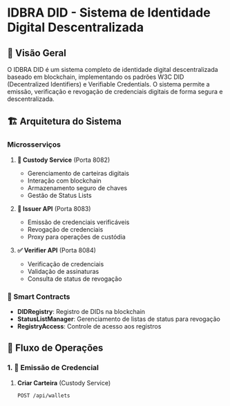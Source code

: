 # IDBRA DID - Sistema de Identidade Digital Descentralizada

## 🎯 Visão Geral

O IDBRA DID é um sistema completo de identidade digital descentralizada baseado em blockchain, implementando os padrões W3C DID (Decentralized Identifiers) e Verifiable Credentials. O sistema permite a emissão, verificação e revogação de credenciais digitais de forma segura e descentralizada.

## 🏗️ Arquitetura do Sistema

### Microsserviços

1. **🏦 Custody Service** (Porta 8082)
   - Gerenciamento de carteiras digitais
   - Interação com blockchain
   - Armazenamento seguro de chaves
   - Gestão de Status Lists

2. **📝 Issuer API** (Porta 8083)
   - Emissão de credenciais verificáveis
   - Revogação de credenciais
   - Proxy para operações de custódia

3. **✅ Verifier API** (Porta 8084)
   - Verificação de credenciais
   - Validação de assinaturas
   - Consulta de status de revogação

### 🔗 Smart Contracts

- **DIDRegistry**: Registro de DIDs na blockchain
- **StatusListManager**: Gerenciamento de listas de status para revogação
- **RegistryAccess**: Controle de acesso aos registros

## 🔄 Fluxo de Operações

### 1. 📝 Emissão de Credencial

1. **Criar Carteira** (Custody Service)
   ```http
   POST /api/wallets
